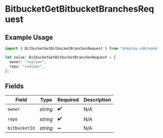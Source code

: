 # BitbucketGetBitbucketBranchesRequest

## Example Usage

```typescript
import { BitbucketGetBitbucketBranchesRequest } from "dokploy-sdk/models/operations";

let value: BitbucketGetBitbucketBranchesRequest = {
  owner: "<value>",
  repo: "<value>",
};
```

## Fields

| Field              | Type               | Required           | Description        |
| ------------------ | ------------------ | ------------------ | ------------------ |
| `owner`            | *string*           | :heavy_check_mark: | N/A                |
| `repo`             | *string*           | :heavy_check_mark: | N/A                |
| `bitbucketId`      | *string*           | :heavy_minus_sign: | N/A                |